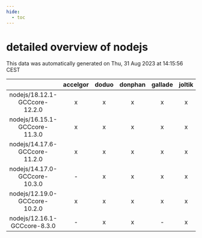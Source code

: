 ```yaml
---
hide:
  - toc
---
```


detailed overview of nodejs
===========================


This data was automatically generated on Thu, 31 Aug 2023 at 14:15:56 CEST  

| |accelgor|doduo|donphan|gallade|joltik|skitty|swalot|victini|
| :---: | :---: | :---: | :---: | :---: | :---: | :---: | :---: | :---: |
|nodejs/18.12.1-GCCcore-12.2.0|x|x|x|x|x|x|x|x|
|nodejs/16.15.1-GCCcore-11.3.0|x|x|x|x|x|x|x|x|
|nodejs/14.17.6-GCCcore-11.2.0|x|x|x|x|x|x|x|x|
|nodejs/14.17.0-GCCcore-10.3.0|-|x|x|x|x|x|x|x|
|nodejs/12.19.0-GCCcore-10.2.0|x|x|x|x|x|x|x|x|
|nodejs/12.16.1-GCCcore-8.3.0|-|x|x|-|x|x|-|x|
